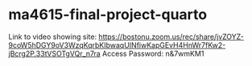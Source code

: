 # ma4615-final-project-quarto


Link to video showing site:
https://bostonu.zoom.us/rec/share/jvZOYZ-9coW5hDGY9oV3WzqKqrbKIbwaqUINfiwKapGEvH4HnWr7fKw2-jBcrg2P.33tVSOTgVQr_n7ra
Access Password: n&7wmKM1
